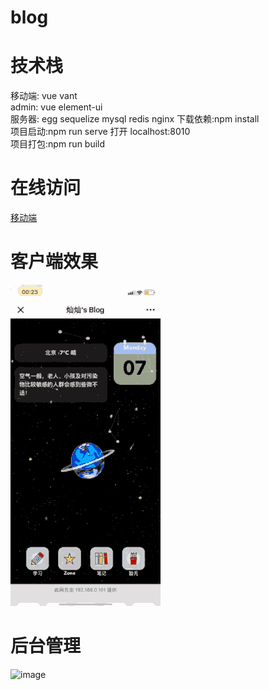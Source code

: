 # blog

# 技术栈

移动端: vue vant  
admin: vue element-ui  
服务器: egg sequelize mysql redis nginx
下载依赖:npm install  
项目启动:npm run serve 打开 localhost:8010  
项目打包:npm run build

# 在线访问

[移动端](http://119.29.165.40)

<!-- [后台管理](http://119.29.165.40:8010) -->

# 客户端效果

![image](https://github.com/z253573760/vue-blog/blob/master/src/assets/image/blog.gif?raw=true)

# 后台管理

![image](https://github.com/z253573760/vue-blog/blob/master/src/assets/image/admin.png?raw=true)

